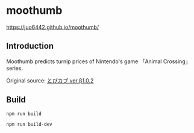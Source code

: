 # moothumb

https://juo6442.github.io/moothumb/

## Introduction

Moothumb predicts turnip prices of Nintendo's game 「Animal Crossing」 series.

Original source: [とびカブ ver β1.0.2](http://tobikabu.web.fc2.com/)

## Build


```
npm run build
```

```
npm run build-dev
```
